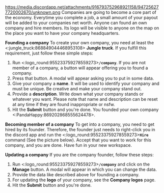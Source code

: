 https://media.discordapp.net/attachments/916793752968921158/947256277720002670/unknown.png
Companies are going to become a core part of the economy. Everytime you complete a job, a small amount of your payout will be added to your companies net worth.
Anyone can found an own company and hire members. Its logo will be visible to anyone on the map on the place you want to have your company headquarters.

**Founding a company**
To create your own company, you need at least the <:jungle_truck:868849044468953108> __Jungle truck__.
If you fulfill this requirement, just follow these simple steps:
1. Run <:logo_round:955233759278559273>**`/company`**. If you are not member of a company, a button will appear offering you to found a company.
2. Press that button. A modal will appear asking you to put in some data.
3. Give your company a **name**. It will be used to identify your company and must be unique. Be creative and make your company stand out.
4. Provide a **description**. Write down what your company stands or whatever you want. Please note that name and description can be reset at any time if they are found inappropriate or nsfw.
5. Hit the **Submit** button and you're done. You founded your own company <:PandaHappy:869202868555624478>.

**Becoming member of a company**
To get into a company, you need to get hired by its founder. Therefore, the founder just needs to right-click you in the discord app and run the <:logo_round:955233759278559273>**`Hire`** command (See the picture below).
Accept that you want to work for this company, and you are done. Have fun in your new workspace.

**Updating a company**
If you are the company founder, follow these steps:
1. Run <:logo_round:955233759278559273>**`/company`** and click on the **Manage** button. A modal will appear in which you can change the data.
2. Provide the data like described above for founding a company.
3. For updating the **logo** of your company, see the __Company logos__ page.
4. Hit the **Submit** button and you're done.
